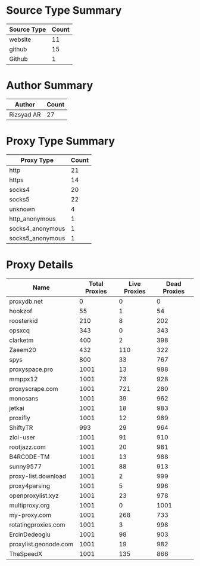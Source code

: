 # Source Type Summary

| Source Type | Count |
|-------------|-------|
| website | 11 |
| github | 15 |
| Github | 1 |


# Author Summary

| Author | Count |
|--------|-------|
| Rizsyad AR | 27 |


# Proxy Type Summary

| Proxy Type | Count |
|------------|-------|
| http | 21 |
| https | 14 |
| socks4 | 20 |
| socks5 | 22 |
| unknown | 4 |
| http_anonymous | 1 |
| socks4_anonymous | 1 |
| socks5_anonymous | 1 |


# Proxy Details

| Name | Total Proxies | Live Proxies | Dead Proxies |
|------|---------------|--------------|---------------|
| proxydb.net | 0 | 0 | 0 |
| hookzof | 55 | 1 | 54 |
| roosterkid | 210 | 8 | 202 |
| opsxcq | 343 | 0 | 343 |
| clarketm | 400 | 2 | 398 |
| Zaeem20 | 432 | 110 | 322 |
| spys | 800 | 33 | 767 |
| proxyspace.pro | 1001 | 13 | 988 |
| mmppx12 | 1001 | 73 | 928 |
| proxyscrape.com | 1001 | 721 | 280 |
| monosans | 1001 | 39 | 962 |
| jetkai | 1001 | 18 | 983 |
| proxifly | 1001 | 12 | 989 |
| ShiftyTR | 993 | 29 | 964 |
| zloi-user | 1001 | 91 | 910 |
| rootjazz.com | 1001 | 20 | 981 |
| B4RC0DE-TM | 1001 | 13 | 988 |
| sunny9577 | 1001 | 88 | 913 |
| proxy-list.download | 1001 | 2 | 999 |
| proxy4parsing | 1001 | 5 | 996 |
| openproxylist.xyz | 1001 | 23 | 978 |
| multiproxy.org | 1001 | 0 | 1001 |
| my-proxy.com | 1001 | 268 | 733 |
| rotatingproxies.com | 1001 | 3 | 998 |
| ErcinDedeoglu | 1001 | 98 | 903 |
| proxylist.geonode.com | 1001 | 19 | 982 |
| TheSpeedX | 1001 | 135 | 866 |
